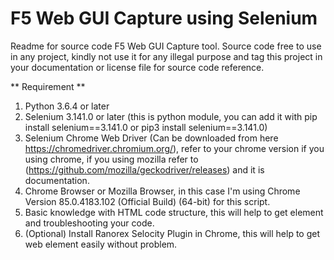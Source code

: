 # F5 Web GUI Capture using Selenium
Readme for source code F5 Web GUI Capture tool. Source code free to use in any project, kindly not use it for any illegal purpose and tag this project in your documentation or license file for source code reference.

** Requirement **
1. Python 3.6.4 or later
2. Selenium 3.141.0 or later (this is python module, you can add it with pip install selenium==3.141.0 or pip3 install selenium==3.141.0)
3. Selenium Chrome Web Driver (Can be downloaded from here https://chromedriver.chromium.org/), refer to your chrome version if you using chrome, if you using mozilla refer to (https://github.com/mozilla/geckodriver/releases) and it is documentation.
4. Chrome Browser or Mozilla Browser, in this case I'm using Chrome Version 85.0.4183.102 (Official Build) (64-bit) for this script.
5. Basic knowledge with HTML code structure, this will help to get element and troubleshooting your code.
6. (Optional) Install Ranorex Selocity Plugin in Chrome, this will help to get web element easily without problem.
